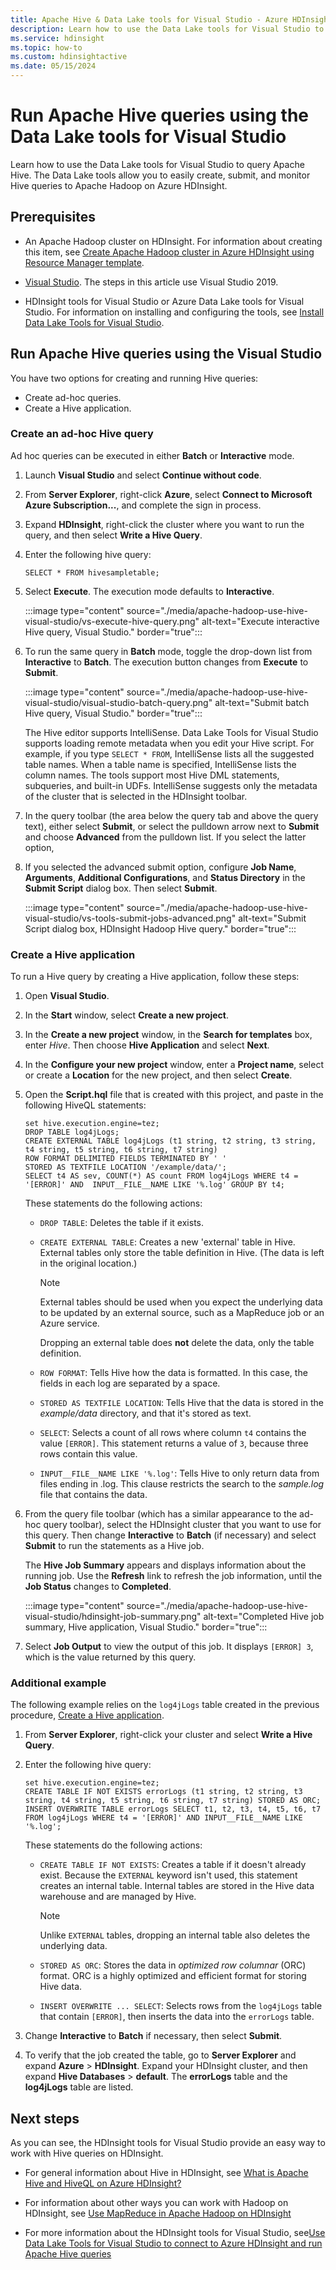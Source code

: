```yaml
---
title: Apache Hive & Data Lake tools for Visual Studio - Azure HDInsight
description: Learn how to use the Data Lake tools for Visual Studio to run Apache Hive queries with Apache Hadoop on Azure HDInsight.
ms.service: hdinsight
ms.topic: how-to
ms.custom: hdinsightactive
ms.date: 05/15/2024
---
```


# Run Apache Hive queries using the Data Lake tools for Visual Studio

Learn how to use the Data Lake tools for Visual Studio to query Apache Hive. The Data Lake tools allow you to easily create, submit, and monitor Hive queries to Apache Hadoop on Azure HDInsight.

## Prerequisites

* An Apache Hadoop cluster on HDInsight. For information about creating this item, see [Create Apache Hadoop cluster in Azure HDInsight using Resource Manager template](./apache-hadoop-linux-tutorial-get-started.md).

* [Visual Studio](https://visualstudio.microsoft.com/vs/). The steps in this article use Visual Studio 2019.

* HDInsight tools for Visual Studio or Azure Data Lake tools for Visual Studio. For information on installing and configuring the tools, see [Install Data Lake Tools for Visual Studio](apache-hadoop-visual-studio-tools-get-started.md#install-data-lake-tools-for-visual-studio).

## Run Apache Hive queries using the Visual Studio

You have two options for creating and running Hive queries:

* Create ad-hoc queries.
* Create a Hive application.

### Create an ad-hoc Hive query

Ad hoc queries can be executed in either **Batch** or **Interactive** mode.

1. Launch **Visual Studio** and select **Continue without code**.

2. From **Server Explorer**, right-click **Azure**, select **Connect to Microsoft Azure Subscription...**, and complete the sign in process.

3. Expand **HDInsight**, right-click the cluster where you want to run the query, and then select **Write a Hive Query**.

4. Enter the following hive query:

    ```hql
    SELECT * FROM hivesampletable;
    ```

5. Select **Execute**. The execution mode defaults to **Interactive**.

    :::image type="content" source="./media/apache-hadoop-use-hive-visual-studio/vs-execute-hive-query.png" alt-text="Execute interactive Hive query, Visual Studio." border="true":::

6. To run the same query in **Batch** mode, toggle the drop-down list from **Interactive** to **Batch**. The execution button changes from **Execute** to **Submit**.

    :::image type="content" source="./media/apache-hadoop-use-hive-visual-studio/visual-studio-batch-query.png" alt-text="Submit batch Hive query, Visual Studio." border="true":::

    The Hive editor supports IntelliSense. Data Lake Tools for Visual Studio supports loading remote metadata when you edit your Hive script. For example, if you type `SELECT * FROM`, IntelliSense lists all the suggested table names. When a table name is specified, IntelliSense lists the column names. The tools support most Hive DML statements, subqueries, and built-in UDFs. IntelliSense suggests only the metadata of the cluster that is selected in the HDInsight toolbar.

7. In the query toolbar (the area below the query tab and above the query text), either select **Submit**, or select the pulldown arrow next to **Submit** and choose **Advanced** from the pulldown list. If you select the latter option,

8. If you selected the advanced submit option, configure **Job Name**, **Arguments**, **Additional Configurations**, and **Status Directory** in the **Submit Script** dialog box. Then select **Submit**.

    :::image type="content" source="./media/apache-hadoop-use-hive-visual-studio/vs-tools-submit-jobs-advanced.png" alt-text="Submit Script dialog box, HDInsight Hadoop Hive query." border="true":::

### Create a Hive application

To run a Hive query by creating a Hive application, follow these steps:

1. Open **Visual Studio**.

2. In the **Start** window, select **Create a new project**.

3. In the **Create a new project** window, in the **Search for templates** box, enter *Hive*. Then choose **Hive Application** and select **Next**.

4. In the **Configure your new project** window, enter a **Project name**, select or create a **Location** for the new project, and then select **Create**.

5. Open the **Script.hql** file that is created with this project, and paste in the following HiveQL statements:

    ```hql
    set hive.execution.engine=tez;
    DROP TABLE log4jLogs;
    CREATE EXTERNAL TABLE log4jLogs (t1 string, t2 string, t3 string, t4 string, t5 string, t6 string, t7 string)
    ROW FORMAT DELIMITED FIELDS TERMINATED BY ' '
    STORED AS TEXTFILE LOCATION '/example/data/';
    SELECT t4 AS sev, COUNT(*) AS count FROM log4jLogs WHERE t4 = '[ERROR]' AND  INPUT__FILE__NAME LIKE '%.log' GROUP BY t4;
    ```

    These statements do the following actions:

    * `DROP TABLE`: Deletes the table if it exists.

    * `CREATE EXTERNAL TABLE`: Creates a new 'external' table in Hive. External tables only store the table definition in Hive. (The data is left in the original location.)

        > [!NOTE]  
        > External tables should be used when you expect the underlying data to be updated by an external source, such as a MapReduce job or an Azure service.
        >
        > Dropping an external table does **not** delete the data, only the table definition.

    * `ROW FORMAT`: Tells Hive how the data is formatted. In this case, the fields in each log are separated by a space.

    * `STORED AS TEXTFILE LOCATION`: Tells Hive that the data is stored in the *example/data* directory, and that it's stored as text.

    * `SELECT`: Selects a count of all rows where column `t4` contains the value `[ERROR]`. This statement returns a value of `3`, because three rows contain this value.

    * `INPUT__FILE__NAME LIKE '%.log'`: Tells Hive to only return data from files ending in .log. This clause restricts the search to the *sample.log* file that contains the data.

6. From the query file toolbar (which has a similar appearance to the ad-hoc query toolbar), select the HDInsight cluster that you want to use for this query. Then change **Interactive** to **Batch** (if necessary) and select **Submit** to run the statements as a Hive job.

   The **Hive Job Summary** appears and displays information about the running job. Use the **Refresh** link to refresh the job information, until the **Job Status** changes to **Completed**.

   :::image type="content" source="./media/apache-hadoop-use-hive-visual-studio/hdinsight-job-summary.png" alt-text="Completed Hive job summary, Hive application, Visual Studio." border="true":::

7. Select **Job Output** to view the output of this job. It displays `[ERROR] 3`, which is the value returned by this query.

### Additional example

The following example relies on the `log4jLogs` table created in the previous procedure, [Create a Hive application](#create-a-hive-application).

1. From **Server Explorer**, right-click your cluster and select **Write a Hive Query**.

2. Enter the following hive query:

    ```hql
    set hive.execution.engine=tez;
    CREATE TABLE IF NOT EXISTS errorLogs (t1 string, t2 string, t3 string, t4 string, t5 string, t6 string, t7 string) STORED AS ORC;
    INSERT OVERWRITE TABLE errorLogs SELECT t1, t2, t3, t4, t5, t6, t7 FROM log4jLogs WHERE t4 = '[ERROR]' AND INPUT__FILE__NAME LIKE '%.log';
    ```

    These statements do the following actions:

    * `CREATE TABLE IF NOT EXISTS`: Creates a table if it doesn't already exist. Because the `EXTERNAL` keyword isn't used, this statement creates an internal table. Internal tables are stored in the Hive data warehouse and are managed by Hive.

        > [!NOTE]  
        > Unlike `EXTERNAL` tables, dropping an internal table also deletes the underlying data.

    * `STORED AS ORC`: Stores the data in *optimized row columnar* (ORC) format. ORC is a highly optimized and efficient format for storing Hive data.

    * `INSERT OVERWRITE ... SELECT`: Selects rows from the `log4jLogs` table that contain `[ERROR]`, then inserts the data into the `errorLogs` table.

3. Change **Interactive** to **Batch** if necessary, then select **Submit**.

4. To verify that the job created the table, go to **Server Explorer** and expand **Azure** > **HDInsight**. Expand your HDInsight cluster, and then expand **Hive Databases** > **default**. The **errorLogs** table and the **log4jLogs** table are listed.

## Next steps

As you can see, the HDInsight tools for Visual Studio provide an easy way to work with Hive queries on HDInsight.

* For general information about Hive in HDInsight, see [What is Apache Hive and HiveQL on Azure HDInsight?](hdinsight-use-hive.md)

* For information about other ways you can work with Hadoop on HDInsight, see [Use MapReduce in Apache Hadoop on HDInsight](hdinsight-use-mapreduce.md)

* For more information about the HDInsight tools for Visual Studio, see[Use Data Lake Tools for Visual Studio to connect to Azure HDInsight and run Apache Hive queries](apache-hadoop-visual-studio-tools-get-started.md)

